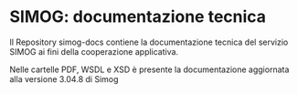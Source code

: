 # SIMOG: documentazione tecnica
Il Repository simog-docs contiene la documentazione tecnica del servizio SIMOG ai fini della cooperazione applicativa.

Nelle cartelle PDF, WSDL e XSD è presente la documentazione aggiornata alla versione 3.04.8 di Simog
